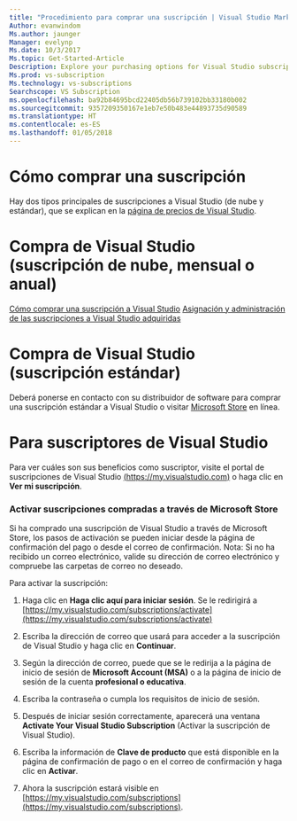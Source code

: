 ```yaml
---
title: "Procedimiento para comprar una suscripción | Visual Studio Marketplace"
Author: evanwindom
Ms.author: jaunger
Manager: evelynp
Ms.date: 10/3/2017
Ms.topic: Get-Started-Article
Description: Explore your purchasing options for Visual Studio subscriptions
Ms.prod: vs-subscription
Ms.technology: vs-subscriptions
Searchscope: VS Subscription
ms.openlocfilehash: ba92b84695bcd22405db56b739102bb33180b002
ms.sourcegitcommit: 9357209350167e1eb7e50b483e44893735d90589
ms.translationtype: HT
ms.contentlocale: es-ES
ms.lasthandoff: 01/05/2018
---
```

#   <a name="how-to-buy-a-subscription"></a>Cómo comprar una suscripción
Hay dos tipos principales de suscripciones a Visual Studio (de nube y estándar), que se explican en la [página de precios de Visual Studio](https://www.visualstudio.com/vs/pricing/).

# <a name="buy-visual-studio-cloud-subscription-either-monthly-or-annual"></a>Compra de Visual Studio (suscripción de nube, mensual o anual) 

[Cómo comprar una suscripción a Visual Studio](https://docs.microsoft.com/vsts/billing/vs-subscriptions/buy-vs-subscriptions)
[Asignación y administración de las suscripciones a Visual Studio adquiridas](https://docs.microsoft.com/vsts/billing/vs-subscriptions/manage-vs-subscriptions)

# <a name="buy-visual-studio-standard-subscription"></a>Compra de Visual Studio (suscripción estándar)
Deberá ponerse en contacto con su distribuidor de software para comprar una suscripción estándar a Visual Studio o visitar [Microsoft Store](https://www.microsoft.com/store) en línea.

# <a name="for-visual-studio-subscribers"></a>Para suscriptores de Visual Studio
Para ver cuáles son sus beneficios como suscriptor, visite el portal de suscripciones de Visual Studio [(https://my.visualstudio.com)](https://my.visualstudio.com) o haga clic en **Ver mi suscripción**.


### <a name="activating-subscriptions-purchased-through-the-microsoft-store"></a>Activar suscripciones compradas a través de Microsoft Store

Si ha comprado una suscripción de Visual Studio a través de Microsoft Store, los pasos de activación se pueden iniciar desde la página de confirmación del pago o desde el correo de confirmación. Nota: Si no ha recibido un correo electrónico, valide su dirección de correo electrónico y compruebe las carpetas de correo no deseado.

Para activar la suscripción: 

1. Haga clic en **Haga clic aquí para iniciar sesión**. Se le redirigirá a [https://my.visualstudio.com/subscriptions/activate](https://my.visualstudio.com/subscriptions/activate)

2. Escriba la dirección de correo que usará para acceder a la suscripción de Visual Studio y haga clic en **Continuar**.

3. Según la dirección de correo, puede que se le redirija a la página de inicio de sesión de **Microsoft Account (MSA)** o a la página de inicio de sesión de la cuenta **profesional o educativa**. 

4. Escriba la contraseña o cumpla los requisitos de inicio de sesión.
5. Después de iniciar sesión correctamente, aparecerá una ventana **Activate Your Visual Studio Subscription** (Activar la suscripción de Visual Studio).
6. Escriba la información de **Clave de producto** que está disponible en la página de confirmación de pago o en el correo de confirmación y haga clic en **Activar**.

7. Ahora la suscripción estará visible en [https://my.visualstudio.com/subscriptions](https://my.visualstudio.com/subscriptions).